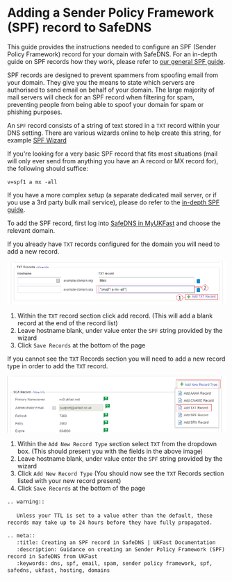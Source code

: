 # Adding a Sender Policy Framework (SPF) record to SafeDNS

This guide provides the instructions needed to configure an SPF (Sender Policy Framework) record for your domain with SafeDNS. For an in-depth guide on SPF records how they work, please refer to [our general SPF guide](/operatingsystems/linux/mail/spf.html).

SPF records are designed to prevent spammers from spoofing email from your domain. They give you the means to state which servers are authorised to send email on behalf of your domain. The large majority of mail servers will check for an SPF record when filtering for spam, preventing people from being able to spoof your domain for spam or phishing purposes.

An `SPF` record consists of a string of text stored in a `TXT` record within your DNS setting. There are various wizards online to help create this string, for example [SPF Wizard](https://www.spfwizard.net/)

If you're looking for a very basic SPF record that fits most situations (mail will only ever send from anything you have an A record or MX record for), the following should suffice:

```
v=spf1 a mx -all
```

If you have a more complex setup (a separate dedicated mail server, or if you use a 3rd party bulk mail service), please do refer to the [in-depth SPF guide](/operatingsystems/linux/mail/spf.html).

To add the SPF record, first log into [SafeDNS in MyUKFast](https://my.ukfast.co.uk/safedns/index.php) and choose the relevant domain.

If you already have `TXT` records configured for the domain you will need to add a new record.

![SPF 1](files/spf1.png)

1. Within the `TXT` record section click add record. (This will add a blank record at the end of the record list)
2. Leave hostname blank, under value enter the `SPF` string provided by the wizard
3. Click `Save Records` at the bottom of the page

If you cannot see the `TXT` Records section you will need to add a new record type in order to add the `TXT` record.

![SPF 2](files/spf2.png)

1. Within the `Add New Record Type` section select `TXT` from the dropdown box. (This should present you with the fields in the above image)
2. Leave hostname blank, under value enter the `SPF` string provided by the wizard
3. Click `Add New Record Type` (You should now see the `TXT` Records section listed with your new record present)
4. Click `Save Records` at the bottom of the page

```eval_rst
.. warning::

   Unless your TTL is set to a value other than the default, these records may take up to 24 hours before they have fully propagated.
```


```eval_rst
.. meta::
   :title: Creating an SPF record in SafeDNS | UKFast Documentation
   :description: Guidance on creating an Sender Policy Framework (SPF) record in SafeDNS from UKFast
   :keywords: dns, spf, email, spam, sender policy framework, spf, safedns, ukfast, hosting, domains
```
